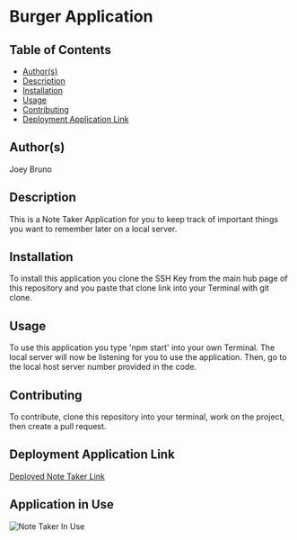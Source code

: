 # Burger Application

## Table of Contents
* [Author(s)](#author(s))
* [Description](#description)
* [Installation](#installation)
* [Usage](#usage)
* [Contributing](#contributing)
* [Deployment Application Link](#deployment-application-link)

## Author(s)
Joey Bruno

## Description
This is a Note Taker Application for you to keep track of important things you want to remember later on a local server.

## Installation
To install this application you clone the SSH Key from the main hub page of this repository and you paste that clone link into your Terminal with git clone.

## Usage
To use this application you type 'npm start' into your own Terminal. The local server will now be listening for you to use the application. Then, go to the local host server number provided in the code.

## Contributing
To contribute, clone this repository into your terminal, work on the project, then create a pull request.

## Deployment Application Link
[Deployed Note Taker Link](http://localhost:8080/)

## Application in Use
![Note Taker In Use](note-taker-demo.gif)